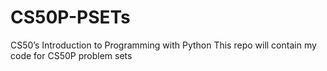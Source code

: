 # CS50P-PSETs
CS50’s Introduction to Programming with Python
This repo will contain my code for CS50P problem sets
